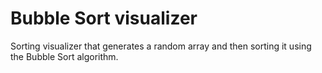 # Bubble Sort visualizer

Sorting visualizer that generates a random array and then sorting it using the Bubble Sort algorithm.

